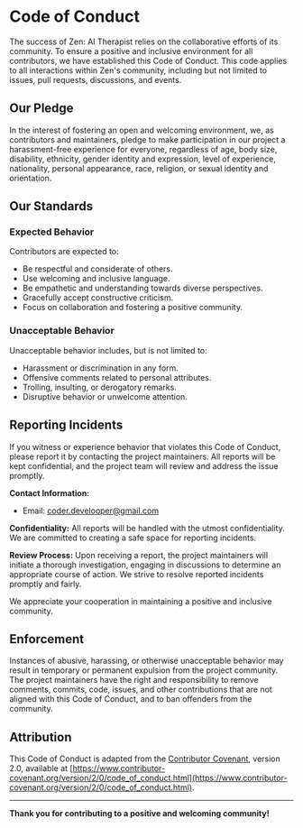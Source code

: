 # Code of Conduct

The success of Zen: AI Therapist relies on the collaborative efforts of its community. To ensure a positive and inclusive environment for all contributors, we have established this Code of Conduct. This code applies to all interactions within Zen's community, including but not limited to issues, pull requests, discussions, and events.

## Our Pledge

In the interest of fostering an open and welcoming environment, we, as contributors and maintainers, pledge to make participation in our project a harassment-free experience for everyone, regardless of age, body size, disability, ethnicity, gender identity and expression, level of experience, nationality, personal appearance, race, religion, or sexual identity and orientation.

## Our Standards

### Expected Behavior

Contributors are expected to:

- Be respectful and considerate of others.
- Use welcoming and inclusive language.
- Be empathetic and understanding towards diverse perspectives.
- Gracefully accept constructive criticism.
- Focus on collaboration and fostering a positive community.

### Unacceptable Behavior

Unacceptable behavior includes, but is not limited to:

- Harassment or discrimination in any form.
- Offensive comments related to personal attributes.
- Trolling, insulting, or derogatory remarks.
- Disruptive behavior or unwelcome attention.


## Reporting Incidents

If you witness or experience behavior that violates this Code of Conduct, please report it by contacting the project maintainers. All reports will be kept confidential, and the project team will review and address the issue promptly.

**Contact Information:**
- Email: [coder.develooper@gmail.com](mailto:coder.develooper@gmail.com)

**Confidentiality:**
All reports will be handled with the utmost confidentiality. We are committed to creating a safe space for reporting incidents.

**Review Process:**
Upon receiving a report, the project maintainers will initiate a thorough investigation, engaging in discussions to determine an appropriate course of action. We strive to resolve reported incidents promptly and fairly.

We appreciate your cooperation in maintaining a positive and inclusive community.


## Enforcement

Instances of abusive, harassing, or otherwise unacceptable behavior may result in temporary or permanent expulsion from the project community. The project maintainers have the right and responsibility to remove comments, commits, code, issues, and other contributions that are not aligned with this Code of Conduct, and to ban offenders from the community.

## Attribution

This Code of Conduct is adapted from the [Contributor Covenant](https://www.contributor-covenant.org), version 2.0, available at [https://www.contributor-covenant.org/version/2/0/code_of_conduct.html](https://www.contributor-covenant.org/version/2/0/code_of_conduct.html).

---

**Thank you for contributing to a positive and welcoming community!**
